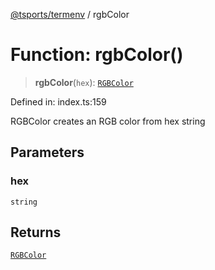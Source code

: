 [@tsports/termenv](../index.md) / rgbColor

# Function: rgbColor()

> **rgbColor**(`hex`): [`RGBColor`](../classes/RGBColor.md)

Defined in: index.ts:159

RGBColor creates an RGB color from hex string

## Parameters

### hex

`string`

## Returns

[`RGBColor`](../classes/RGBColor.md)

